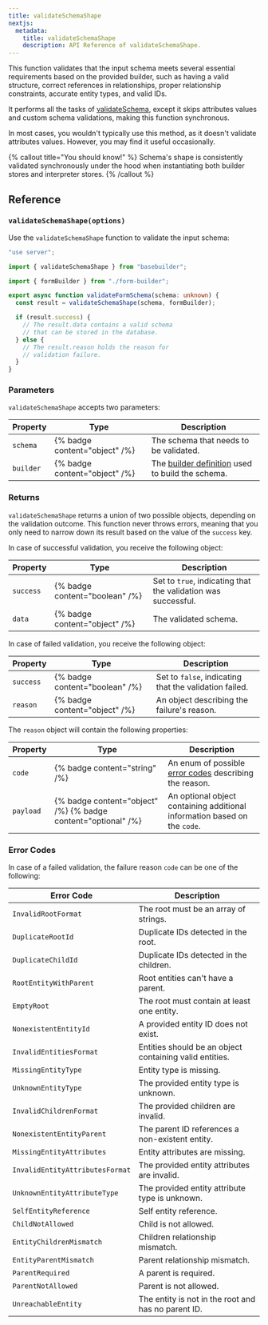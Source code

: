 ```yaml
---
title: validateSchemaShape
nextjs:
  metadata:
    title: validateSchemaShape
    description: API Reference of validateSchemaShape.
---
```


This function validates that the input schema meets several essential requirements based on the provided builder, such as having a valid structure, correct references in relationships, proper relationship constraints, accurate entity types, and valid IDs.

It performs all the tasks of [validateSchema](/docs/api/validate-schema), except it skips attributes values and custom schema validations, making this function synchronous.

In most cases, you wouldn't typically use this method, as it doesn't validate attributes values. However, you may find it useful occasionally.

{% callout title="You should know!" %}
Schema's shape is consistently validated synchronously under the hood when instantiating both builder stores and interpreter stores.
{% /callout %}

## Reference

### `validateSchemaShape(options)`

Use the `validateSchemaShape` function to validate the input schema:

```typescript
"use server";

import { validateSchemaShape } from "basebuilder";

import { formBuilder } from "./form-builder";

export async function validateFormSchema(schema: unknown) {
  const result = validateSchemaShape(schema, formBuilder);

  if (result.success) {
    // The result.data contains a valid schema
    // that can be stored in the database.
  } else {
    // The result.reason holds the reason for
    // validation failure.
  }
}
```

### Parameters

`validateSchemaShape` accepts two parameters:

| Property  | Type                          | Description                                                                  |
| --------- | ----------------------------- | ---------------------------------------------------------------------------- |
| `schema`  | {% badge content="object" /%} | The schema that needs to be validated.                                       |
| `builder` | {% badge content="object" /%} | The [builder definition](/docs/api/create-builder) used to build the schema. |

### Returns

`validateSchemaShape` returns a union of two possible objects, depending on the validation outcome. This function never throws errors, meaning that you only need to narrow down its result based on the value of the `success` key.

In case of successful validation, you receive the following object:

| Property  | Type                           | Description                                                   |
| --------- | ------------------------------ | ------------------------------------------------------------- |
| `success` | {% badge content="boolean" /%} | Set to `true`, indicating that the validation was successful. |
| `data`    | {% badge content="object" /%}  | The validated schema.                                         |

In case of failed validation, you receive the following object:

| Property  | Type                           | Description                                            |
| --------- | ------------------------------ | ------------------------------------------------------ |
| `success` | {% badge content="boolean" /%} | Set to `false`, indicating that the validation failed. |
| `reason`  | {% badge content="object" /%}  | An object describing the failure's reason.             |

The `reason` object will contain the following properties:

| Property  | Type                                                          | Description                                                               |
| --------- | ------------------------------------------------------------- | ------------------------------------------------------------------------- |
| `code`    | {% badge content="string" /%}                                 | An enum of possible [error codes](#error-codes) describing the reason.    |
| `payload` | {% badge content="object" /%} {% badge content="optional" /%} | An optional object containing additional information based on the `code`. |

### Error Codes

In case of a failed validation, the failure reason `code` can be one of the following:

| Error Code                      | Description                                             |
| ------------------------------- | ------------------------------------------------------- |
| `InvalidRootFormat`             | The root must be an array of strings.                   |
| `DuplicateRootId`               | Duplicate IDs detected in the root.                     |
| `DuplicateChildId`              | Duplicate IDs detected in the children.                 |
| `RootEntityWithParent`          | Root entities can't have a parent.                      |
| `EmptyRoot`                     | The root must contain at least one entity.              |
| `NonexistentEntityId`           | A provided entity ID does not exist.                    |
| `InvalidEntitiesFormat`         | Entities should be an object containing valid entities. |
| `MissingEntityType`             | Entity type is missing.                                 |
| `UnknownEntityType`             | The provided entity type is unknown.                    |
| `InvalidChildrenFormat`         | The provided children are invalid.                      |
| `NonexistentEntityParent`       | The parent ID references a non-existent entity.         |
| `MissingEntityAttributes`       | Entity attributes are missing.                          |
| `InvalidEntityAttributesFormat` | The provided entity attributes are invalid.             |
| `UnknownEntityAttributeType`    | The provided entity attribute type is unknown.          |
| `SelfEntityReference`           | Self entity reference.                                  |
| `ChildNotAllowed`               | Child is not allowed.                                   |
| `EntityChildrenMismatch`        | Children relationship mismatch.                         |
| `EntityParentMismatch`          | Parent relationship mismatch.                           |
| `ParentRequired`                | A parent is required.                                   |
| `ParentNotAllowed`              | Parent is not allowed.                                  |
| `UnreachableEntity`             | The entity is not in the root and has no parent ID.     |
